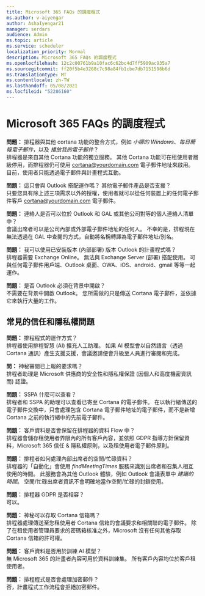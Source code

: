 ```yaml
---
title: Microsoft 365 FAQs 的調度程式
ms.author: v-aiyengar
author: AshaIyengar21
manager: serdars
audience: Admin
ms.topic: article
ms.service: scheduler
localization_priority: Normal
description: Microsoft 365 FAQs 的調度程式
ms.openlocfilehash: 12c2c00761b9a10fac6c62bc4d7ff5909ac935a7
ms.sourcegitcommit: ff20f5b4e3268c7c98a84fb1cbe7db7151596b6d
ms.translationtype: MT
ms.contentlocale: zh-TW
ms.lasthandoff: 05/08/2021
ms.locfileid: "52286160"
---
```

# <a name="scheduler-for-microsoft-365-faqs"></a>Microsoft 365 FAQs 的調度程式

**問題：** 排程器與其他 cortana 功能的整合方式，例如 *小娜的 Windows*、*每日簡報電子郵件*，以及 *播放我的電子郵件*？</br>
排程器是來自其他 Cortana 功能的獨立服務。 其他 Cortana 功能可在租使用者層級停用，而排程器仍可使用 cortana@yourdomain.com 電子郵件地址來啟用。 目前，使用者只能透過電子郵件與計畫程式互動。

**問題：** 這只會與 Outlook 搭配運作嗎？ 其他電子郵件產品是否支援？</br>
只要您具有除上述三項需求以外的授權，使用者就可以從任何裝置上的任何電子郵件客戶 cortana@yourdomain.com 電子郵件。

**問題：** 連絡人是否可以位於 Outlook 和 GAL 或其他公司對等的個人連絡人清單中？</br>
會議出席者可以是公司內部或外部電子郵件地址的任何人。 不幸的是，排程現在無法透過在 GAL 中查閱的方式，自動將名稱轉譯為電子郵件地址/別名。

**問題：** 我可以使用已安裝版本 (內部部署) 版本 Outlook 的計畫程式嗎？</br>
排程器需要 Exchange Online。 無法與 Exchange Server (部署) 搭配使用。 可與任何電子郵件用戶端、Outlook 桌面、OWA、iOS、android、gmail 等等一起運作。

**問題：** 是否 Outlook 必須在背景中開啟？</br>
不需要在背景中開啟 Outlook。 您所需做的只是傳送 Cortana 電子郵件，並依據它來執行大量的工作。

## <a name="frequently-asked-trust-and-privacy-questions"></a>常見的信任和隱私權問題

**問題：** 排程程式的運作方式？</br>
排程器使用排程智慧 (AI) 擴充人工助理。 如果 AI 模型會以自然語言（透過 Cortana 通訊）產生支援支援，會議邀請便會升級至人員進行審閱和完成。

**問：** 神秘審閱已上報的要求嗎？ </br>
排程者助理是 Microsoft 供應商的安全性和隱私權保證 (因個人和高度機密資訊而) 認證。 

**問題：** SSPA 什麼可以查看？</br>
排程者和 SSPA 的助理可以查看已寄至 Cortana 的電子郵件。 在以執行緒傳送的電子郵件交換中，只會處理包含 Cortana 電子郵件地址的電子郵件，而不是新增 Cortana 之前的執行緒中的先前電子郵件。   

**問題：** 客戶資料是否會保留在排程器的資料 Flow 中？ </br>
排程器會儲存租使用者界限內的所有客戶內容，並依照 GDPR 指導方針保留資料，Microsoft 365 信任 & 隱私權原則，以及租使用者電子郵件原則。

**問題：** 排程者如何處理內部出席者的空閒/忙碌資料？ </br>
排程器的「自動化」會使用 *findMeetingTimes* 服務來識別出席者和召集人相互使用的時間。 此服務會為其他 Outlook 體驗，例如 Outlook 會議表單中 *建議的時間*。 空閒/忙碌出席者資訊不會明確地當作空閒/忙碌的封鎖使用。 

**問題：** 排程器 GDPR 是否相容？ </br>
可以。

**問題：** 神秘可以存取 Cortana 信箱嗎？ </br>
排程器處理傳送至您租使用者 Cortana 信箱的會議要求和相關聯的電子郵件。 除了在租使用者管理員要求的密碼箱核准之外，Microsoft 沒有任何其他存取 Cortana 信箱的許可權。  

**問題：** 客戶資料是否用於訓練 AI 模型？</br>
無 Microsoft 365 的計畫者內容可用於資料訓練集。 所有客戶內容均位於客戶租使用者。  

**問題：** 排程程式是否會處理加密郵件？</br>
否，計畫程式工作流程會拒絕加密郵件。 




